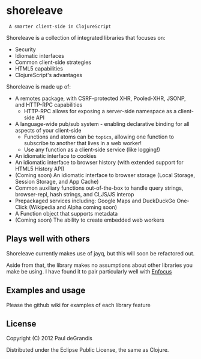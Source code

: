 shoreleave
==========

     A smarter client-side in ClojureScript

Shoreleave is a collection of integrated libraries that focuses on:

 * Security
 * Idiomatic interfaces
 * Common client-side strategies
 * HTML5 capabilities
 * ClojureScript's advantages

Shoreleave is made up of:

 * A remotes package, with CSRF-protected XHR, Pooled-XHR, JSONP, and HTTP-RPC capabilities
   * HTTP-RPC allows for exposing a server-side namespace as a client-side API
 * A language-wide pub/sub system - enabling declarative binding for all aspects of your client-side
   * Functions and atoms can be `topics`, allowing one function to subscribe to another that lives in a web worker!
   * Use any function as a client-side service (like logging!)
 * An idiomatic interface to cookies
 * An idiomatic interface to browser history (with extended support for HTML5 History API)
 * (Coming soon) An idiomatic interface to browser storage (Local Storage, Session Storage, and App Cache)
 * Common auxiliary functions out-of-the-box to handle query strings, browser-repl, hash strings, and CLJS/JS interop
 * Prepackaged services including: Google Maps and DuckDuckGo One-Click (Wikipedia and Alpha coming soon)
 * A Function object that supports metadata
 * (Coming soon) The ability to create embedded web workers

Plays well with others
----------------------
Shoreleave currently makes use of jayq, but this will soon be refactored out.

Aside from that, the library makes no assumptions about other libraries you make be using.
I have found it to pair particularly well with [Enfocus](#)

Examples and usage
------------------

Please the github wiki for examples of each library feature

License
-------
Copyright (C) 2012 Paul deGrandis

Distributed under the Eclipse Public License, the same as Clojure.

